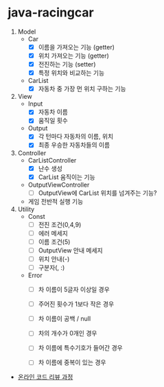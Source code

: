 # java-racingcar

 1. Model
    - Car
      - [x] 이름을 가져오는 기능 (getter)
      - [x] 위치 가져오는 기능 (getter)
      - [x] 전진하는 기능 (setter)
      - [x] 특정 위치와 비교하는 기능
    - CarList
      - [x] 자동차 중 가장 먼 위치 구하는 기능
 2. View
    - Input
      - [X] 자동차 이름
      - [x] 움직일 횟수
    - Output
      - [X] 각 턴마다 자동차의 이름, 위치
      - [x] 최종 우승한 자동차들의 이름
 3. Controller
    - CarListController
       - [x] 난수 생성
       - [x] CarList 움직이는 기능
    - OutputViewController
       - [ ] OutputView에 CarList 위치를 넘겨주는 기능?
    - 게임 전반적 실행 기능
 4. Utility
    - Const
      - [ ] 전진 조건(0,4,9)
      - [ ] 에러 메세지
      - [ ] 이름 조건(5)
      - [ ] OutputView 안내 메세지
      - [ ] 위치 안내(-)
      - [ ] 구분자(, :)
    - Error
      - [ ] 차 이름이 5글자 이상일 경우
      - [ ] 주어진 횟수가 1보다 작은 경우
      - [ ] 차 이름이 공백 / null
      - [ ] 차의 개수가 0개인 경우
      - [ ] 차 이름에 특수기호가 들어간 경우
      - [ ] 차 이름에 중복이 있는 경우


- [온라인 코드 리뷰 과정](https://github.com/woowacourse/woowacourse-docs/blob/master/maincourse/README.md)
